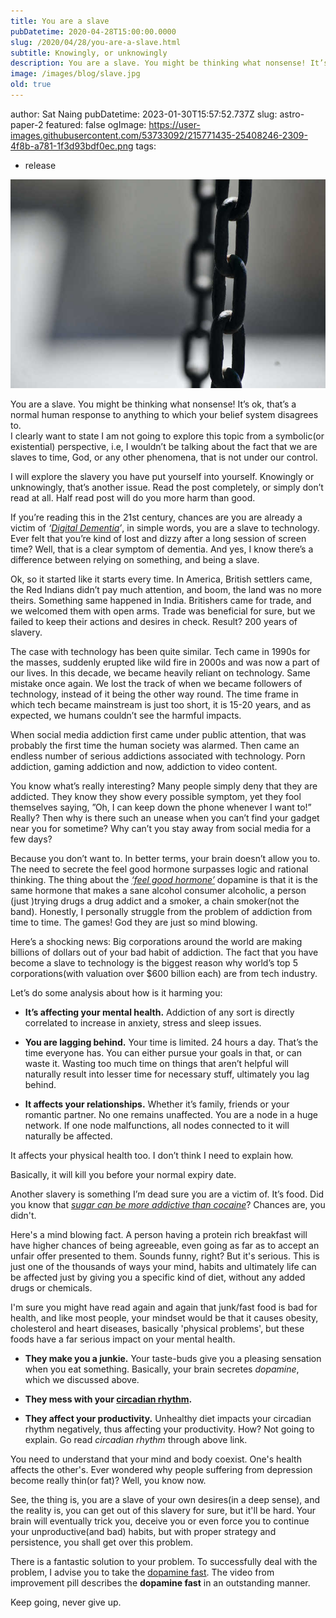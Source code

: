 ```yaml
---
title: You are a slave
pubDatetime: 2020-04-28T15:00:00.0000
slug: /2020/04/28/you-are-a-slave.html
subtitle: Knowingly, or unknowingly
description: You are a slave. You might be thinking what nonsense! It’s ok, that’s a normal human response to anything to which your belief system disagrees to.
image: /images/blog/slave.jpg
old: true
---
```


author: Sat Naing
pubDatetime: 2023-01-30T15:57:52.737Z
slug: astro-paper-2
featured: false
ogImage: https://user-images.githubusercontent.com/53733092/215771435-25408246-2309-4f8b-a781-1f3d93bdf0ec.png
tags:
  - release

![slavery](/images/blog/slave.jpg)

You are a slave. You might be thinking what nonsense! It’s ok, that’s a normal human response to anything to which your belief system disagrees to.    
I clearly want to state I am not going to explore this topic from a symbolic(or existential) perspective, i.e, I wouldn’t be talking about the fact that we are slaves to time, God, or any other phenomena, that is not under our control.

I will explore the slavery you have put yourself into yourself. Knowingly or unknowingly, that’s another issue. Read the post completely, or simply don’t read at all. Half read post will do you more harm than good.

If you’re reading this in the 21st century, chances are you are already a victim of *‘[Digital Dementia](https://www.psychologytoday.com/intl/blog/mind-change/201507/digital-dementia)’*, in simple words, you are a slave to technology. Ever felt that you’re kind of lost and dizzy after a long session of screen time? Well, that is a clear symptom of dementia. And yes, I know there’s a difference between relying on something, and being a slave.

Ok, so it started like it starts every time. In America, British settlers came, the Red Indians didn’t pay much attention, and boom, the land was no more theirs. Something same happened in India. Britishers came for trade, and we welcomed them with open arms. Trade was beneficial for sure, but we failed to keep their actions and desires in check. Result? 200 years of slavery.

The case with technology has been quite similar. Tech came in 1990s for the masses, suddenly erupted like wild fire in 2000s and was now a part of our lives. In this decade, we became heavily reliant on technology. Same mistake once again. We lost the track of when we became followers of technology, instead of it being the other way round. The time frame in which tech became mainstream is just too short, it is 15-20 years, and as expected, we humans couldn’t see the harmful impacts.

When social media addiction first came under public attention, that was probably the first time the human society was alarmed. Then came an endless number of serious addictions associated with technology. Porn addiction, gaming addiction and now, addiction to video content.

You know what’s really interesting? Many people simply deny that they are addicted. They know they show every possible symptom, yet they fool themselves saying, ”Oh, I can keep down the phone whenever I want to!” Really? Then why is there such an unease when you can’t find your gadget near you for sometime? Why can’t you stay away from social media for a few days?

Because you don’t want to. In better terms, your brain doesn’t allow you to. The need to secrete the feel good hormone surpasses logic and rational thinking. The thing about the *[‘feel good hormone’](https://www.healthline.com/health/dopamine-addiction)* dopamine is that it is the same hormone that makes a sane alcohol consumer alcoholic, a person (just )trying drugs a drug addict and a smoker, a chain smoker(not the band). Honestly, I personally struggle from the problem of addiction from time to time. The games! God they are just so mind blowing.

Here’s a shocking news: Big corporations around the world are making billions of dollars out of your bad habit of addiction. The fact that you have become a slave to technology is the biggest reason why world’s top 5 corporations(with valuation over $600 billion each) are from tech industry.

Let’s do some analysis about how is it harming you:

* **It’s affecting your mental health.** Addiction of any sort is directly correlated to increase in anxiety, stress and sleep issues.

* **You are lagging behind.** Your time is limited. 24 hours a day. That’s the time everyone has. You can either pursue your goals in that, or can waste it. Wasting too much time on things that aren’t helpful will naturally result into lesser time for necessary stuff, ultimately you lag behind.

* **It affects your relationships.** Whether it’s family, friends or your romantic partner. No one remains unaffected. You are a node in a huge network. If one node malfunctions, all nodes connected to it will naturally be affected.

It affects your physical health too. I don’t think I need to explain how.

Basically, it will kill you before your normal expiry date.

Another slavery is something I’m dead sure you are a victim of. It’s food. Did you know that *[sugar can be more addictive than cocaine](https://www.theguardian.com/society/2017/aug/25/is-sugar-really-as-addictive-as-cocaine-scientists-row-over-effect-on-body-and-brain)*? Chances are, you didn't. 

Here's a mind blowing fact. A person having a protein rich breakfast will have higher chances of being agreeable, even going as far as to accept an unfair offer presented to them. Sounds funny, right? But it's serious. This is just one of the thousands of ways your mind, habits and ultimately life can be affected just by giving you a specific kind of diet, without any added drugs or chemicals.

I'm sure you might have read again and again that junk/fast food is bad for health, and like most people, your mindset would be that it causes obesity, cholesterol and heart diseases, basically 'physical problems', but these foods have a far serious impact on your mental health.

* **They make you a junkie.** Your taste-buds give you a pleasing sensation when you eat something. Basically, your brain secretes *dopamine*, which we discussed above.

* **They mess with your [circadian rhythm](https://en.wikipedia.org/wiki/Circadian_rhythm).** 

* **They affect your productivity.** Unhealthy diet impacts your circadian rhythm negatively, thus affecting your productivity. How? Not going to explain. Go read *circadian rhythm* through above link.

You need to understand that your mind and body coexist. One's health affects the other's. Ever wondered why people suffering from depression become really thin(or fat)? Well, you know now.

See, the thing is, you are a slave of your own desires(in a deep sense), and the reality is, you can get out of this slavery for sure, but it'll be hard. Your brain will eventually trick you, deceive you or even force you to continue your unproductive(and bad) habits, but with proper strategy and persistence, you shall get over this problem.

There is a fantastic solution to your problem. To successfully deal with the problem, I advise you to take the [dopamine fast](https://www.youtube.com/watch?v=vl-44jDYDJQ). The video from improvement pill describes the **dopamine fast** in an outstanding manner.

Keep going, never give up.